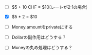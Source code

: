- [ ] $5 + 10 CHF = $10(レートが2:1の場合)
- [x] $5 * 2 = $10
- [ ] Money.amountをprivateにする
- [ ] Dollarの副作用はどうする？
- [ ] Moneyの丸め処理はどうする？

